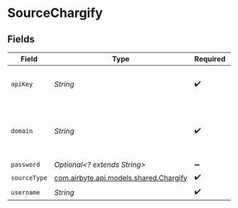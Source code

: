 # SourceChargify


## Fields

| Field                                                                     | Type                                                                      | Required                                                                  | Description                                                               |
| ------------------------------------------------------------------------- | ------------------------------------------------------------------------- | ------------------------------------------------------------------------- | ------------------------------------------------------------------------- |
| `apiKey`                                                                  | *String*                                                                  | :heavy_check_mark:                                                        | Maxio Advanced Billing/Chargify API Key.                                  |
| `domain`                                                                  | *String*                                                                  | :heavy_check_mark:                                                        | Chargify domain. Normally this domain follows the following format        |
| `password`                                                                | *Optional<? extends String>*                                              | :heavy_minus_sign:                                                        | N/A                                                                       |
| `sourceType`                                                              | [com.airbyte.api.models.shared.Chargify](../../models/shared/Chargify.md) | :heavy_check_mark:                                                        | N/A                                                                       |
| `username`                                                                | *String*                                                                  | :heavy_check_mark:                                                        | N/A                                                                       |